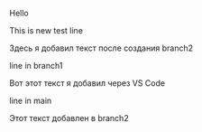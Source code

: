 Hello

This is new test line

Здесь я добавил текст после создания branch2

line in branch1

Вот этот текст я добавил через VS Code

line in main

Этот текст добавлен в branch2